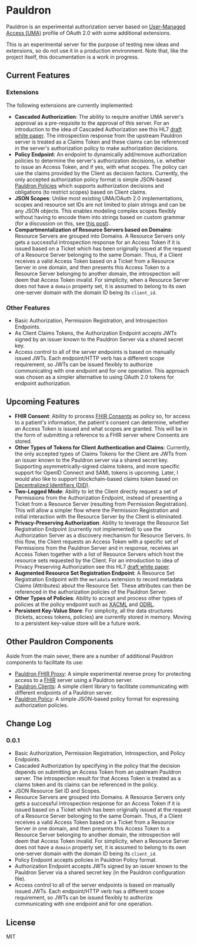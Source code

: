 # Pauldron
Pauldron is an experimental authorization server based on [User-Managed Access (UMA)](https://docs.kantarainitiative.org/uma/ed/uma-core-2.0-01.html) profile of OAuth 2.0 with some additional extensions. 

This is an experimental server for the purpose of testing new ideas and extensions, so do not use it in a production environment. Note that, like the project itself, this documentation is a work in progress.

## Current Features

### Extensions
The following extensions are currently implemented:

- **Cascaded Authorization**: The ability to require another UMA server's approval as a pre-requisite to the approval of this server. For an introduction to the idea of Cascaded Authorization see this HL7 [draft white paper](https://gforge.hl7.org/gf/project/security/docman/Security%20FHIR/FHIR%20Security%20Connectathon/Cascaded_Authorization-2018-01-15.pdf). The introspection response from the upstream Pauldron server is treated as a Claims Token and these claims can be referenced in the server's authorization policy to make authorization decisions. 
- **Policy Endpoint**: An endpoint to dynamically add/remove authorization policies to determine the server's authorization decisions, i.e. whether to issue an Access Token, and if yes, with what scopes. The policy can use the claims provided by the Client as decision factors. 
Currently, the only accepted authorization policy format is simple JSON-based [Pauldron Policies](https://github.com/mojitoholic/pauldron-policy) which supports authorization decisions and obligations (to restrict scopes) based on Client claims.
- **JSON Scopes**: Unlike most existing UMA/OAuth 2.0 implementations, scopes and resource set IDs are not limited to plain strings and can be any JSON objects. This enables modeling complex scopes flexibly without having to encode them into strings based on custom grammar (for a discussion on this, see [this post](https://medium.com/@jafarim/using-json-to-model-complex-oauth-scopes-fa8a054b2a28)).
- **Compartmentalization of Resource Servers based on Domains**: Resource Servers are grouped into Domains. A Resource Servers only gets a successful introspection response for an Access Token if it is issued based on a Ticket which has been originally issued at the request of a Resource Server belonging to the same Domain. Thus, if a Client receives a valid Access Token based on a Ticket from a Resource Server in one domain, and then presents this Access Token to a Resource Server belonging to another domain, the introspection will deem that Access Token invalid. For simplicity, when a Resource Server does not have a `domain` property set, it is assumed to belong to its own one-server domain with the domain ID being its `client_id`. 


### Other Features
- Basic Authorization, Permission Registration, and Introspection Endpoints.
- As Client Claims Tokens, the Authorization Endpoint accepts JWTs signed by an issuer known to the Pauldron Server via a shared secret key.
- Access control to all of the server endpoints is based on manually issued JWTs. Each endpoint/HTTP verb has a different scope requirement, so JWTs can be issued flexibly to authorize communicating with one endpoint and for one operation. This approach was chosen as a simpler alternative to using OAuth 2.0 tokens for endpoint authorization.


## Upcoming Features

- **FHIR Consent**: Ability to process [FHIR Consents](https://www.hl7.org/fhir/consent.html) as policy so, for access to a patient's information, the patient's consent can determine, whether an Access Token is issued and what scopes are granted. This will be in the form of submitting a reference to a FHIR server where Consents are stored.
- **Other Types of Tokens for Client Authentication and Claims**: Currently, the only accepted types of Claims Tokens for the Client are JWTs from an issuer known to the Pauldron server via a shared secret key. Supporting asymmetrically-signed claims tokens, and more specific support for OpenID Connect and SAML tokens is upcoming. Later, I would also like to support blockchain-based claims token based on [Decentralized Identifiers (DID)](https://w3c-ccg.github.io/did-spec/#service-endpoints).
- **Two-Legged Mode**: Ability to let the Client directly request a set of Permissions from the Authorization Endpoint, instead of presenting a Ticket from a Resource Server (resulting from Permission Registration). This will allow a simpler flow where the Permission Registration and initial interaction with the Resource Server by the Client is eliminated. 
- **Privacy-Preserving Authorization**: Ability to leverage the Resource Set Registration Endpoint (currently not implemented) to use the Authorization Server as a discovery mechanism for Resource Servers. In this flow, the Client requests an Access Token with a specific set of Permissions from the Pauldron Server and in response, receives an Access Token together with a list of Resource Servers which host the resource sets requested by the Client. For an introduction to idea of Privacy Preserving Authorization see this HL7 [draft white paper](https://gforge.hl7.org/gf/project/security/docman/Security%20FHIR/FHIR%20Security%20Connectathon/Privacy_Preserving_Authorization-2018-01-15.pdf). 
- **Augmented Resource Set Registration Endpoint**: A Resource Set Registration Endpoint with the `metadata` extension to record metadata Claims (Attributes) about the Resource Set. These attributes can then be referenced in the authorization policies of the Pauldron Server.
- **Other Types of Policies**: Ability to accept and process other types of policies at the policy endpoint such as [XACML](http://docs.oasis-open.org/xacml/3.0/xacml-3.0-core-spec-os-en.html) and [ODRL](https://www.w3.org/community/odrl).
- **Persistent Key-Value Store**: For simplicity, all the data structures (tickets, access tokens, policies) are currently stored in memory. Moving to a persistent key-value store will be a future work.

## Other Pauldron Components
Aside from the main sever, there are a number of additional Pauldron components to facilitate its use:

- [Pauldron FHIR Proxy](https://github.com/mojitoholic/pauldron-fhir-proxy): A simple experimental reverse proxy for protecting access to a [FHIR](https://www.hl7.org/fhir) server using a Pauldron server. 
- [Pauldron Clients](https://github.com/mojitoholic/pauldron-clients): A simple  client library to facilitate communicating with different endpoints of a Pauldron server.
- [Pauldron Policy](https://github.com/mojitoholic/pauldron-policy): A simple JSON-based policy format for expressing authorization policies. 

## Change Log
### 0.0.1 
- Basic Authorization, Permission Registration, Introspection, and Policy Endpoints.
- Cascaded Authorization by specifying in the policy that the decision depends on submitting an Access Token from an upstream Pauldron server. The introspection result for that Access Token is treated as a claims token and its claims can be referenced in the policy. 
- JSON Resource Set ID and Scopes. 
- Resource Servers are grouped into Domains. A Resource Servers only gets a successful introspection response for an Access Token if it is issued based on a Ticket which has been originally issued at the request of a Resource Server belonging to the same Domain. Thus, if a Client receives a valid Access Token based on a Ticket from a Resource Server in one domain, and then presents this Access Token to a Resource Server belonging to another domain, the introspection will deem that Access Token invalid. For simplicity, when a Resource Server does not have a `domain` property set, it is assumed to belong to its own one-server domain with the domain ID being its `client_id`. 
- Policy Endpoint accepts policies in Pauldron Policy format.
- Authorization Endpoint accepts JWTs signed by an issuer known to the Pauldron Server via a shared secret key (in the Pauldron configuration file).
- Access control to all of the server endpoints is based on manually issued JWTs. Each endpoint/HTTP verb has a different scope requirement, so JWTs can be issued flexibly to authorize communicating with one endpoint and for one operation. 
   

## License
MIT